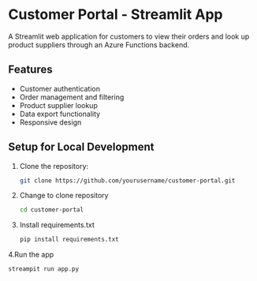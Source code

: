 # Customer Portal - Streamlit App

A Streamlit web application for customers to view their orders and look up product suppliers through an Azure Functions backend.

## Features

- Customer authentication
- Order management and filtering
- Product supplier lookup
- Data export functionality
- Responsive design

## Setup for Local Development

1. Clone the repository:
   ```bash
   git clone https://github.com/yourusername/customer-portal.git

2. Change to clone repository
   ```bash
   cd customer-portal

3. Install requirements.txt
   ```bash
   pip install requirements.txt

4.Run the app
   ```bash
   streampit run app.py
